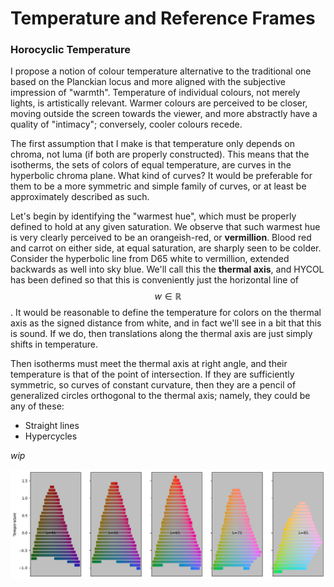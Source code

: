 # Temperature and Reference Frames


### Horocyclic Temperature

I propose a notion of colour temperature alternative to the traditional one based on the Planckian locus and more aligned with the subjective impression of "warmth". Temperature of individual colours, not merely lights, is artistically relevant. Warmer colours are perceived to be closer, moving outside the screen towards the viewer, and more abstractly have a quality of "intimacy"; conversely, cooler colours recede.

<!-- As already said, the $w = t \in \mathbb{R}$ axis of neutrals has a natural and intuitive notion of warmth, which is signed distance alongside it from a reference white $N_0$, and thus $T_{w_0} = 2 \th^{-1}(t)$. This temperature is in completely different units and interpretation than physical temperature of a black body, spanning on the neutral axis from $T = -1.07$ (noon sky) through $T = 0.0$ at true white $N_0$ into $T=1.62$ (glowing orangeish red). Note that warmer and cooler colours than these extremes exist off-axis. -->

The first assumption that I make is that temperature only depends on chroma, not luma (if both are properly constructed). This means that the isotherms, the sets of colors of equal temperature, are curves in the hyperbolic chroma plane. What kind of curves? It would be preferable for them to be a more symmetric and simple family of curves, or at least be approximately described as such.

Let's begin by identifying the "warmest hue", which must be properly defined to hold at any given saturation. We observe that such warmest hue is very clearly perceived to be an orangeish-red, or **vermillion**. Blood red and carrot on either side, at equal saturation, are sharply seen to be colder. Consider the hyperbolic line from D65 white to vermillion, extended backwards as well into sky blue. We'll call this the **thermal axis**, and HYCOL has been defined so that this is conveniently just the horizontal line of $$w \in \mathbb{R}$$. It would be reasonable to define the temperature for colors on the thermal axis as the signed distance from white, and in fact we'll see in a bit that this is sound. If we do, then translations along the thermal axis are just simply shifts in temperature.

Then isotherms must meet the thermal axis at right angle, and their temperature is that of the point of intersection. If they are sufficiently symmetric, so curves of constant curvature, then they are a pencil of generalized circles orthogonal to the thermal axis; namely, they could be any of these:

* Straight lines
* Hypercycles

*wip*


![](assets/isotherm_strips.png)